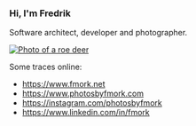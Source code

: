 ### Hi, I'm Fredrik

Software architect, developer and photographer.

[![Photo of a roe deer](https://static-www.photosbyfmork.com/photos/20210116-090644-3981-720.jpg)](https://www.photosbyfmork.com/image/20210116-090644-3981)

Some traces online:

- <https://www.fmork.net>
- <https://www.photosbyfmork.com>
- <https://instagram.com/photosbyfmork>
- <https://www.linkedin.com/in/fmork>
